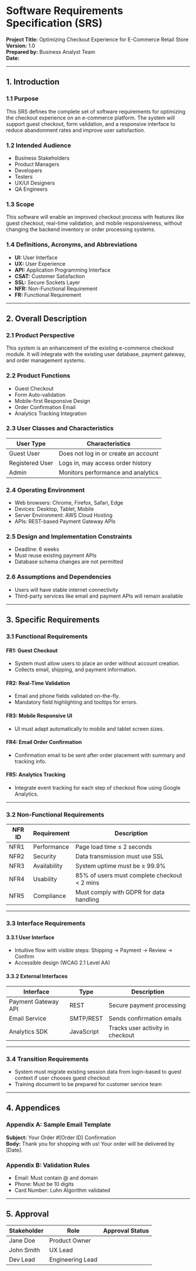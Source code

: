 # Software Requirements Specification (SRS)

**Project Title:** Optimizing Checkout Experience for E-Commerce Retail Store  
**Version:** 1.0  
**Prepared by:** Business Analyst Team  
**Date:**  

---

## 1. Introduction

### 1.1 Purpose
This SRS defines the complete set of software requirements for optimizing the checkout experience on an e-commerce platform. The system will support guest checkout, form validation, and a responsive interface to reduce abandonment rates and improve user satisfaction.

### 1.2 Intended Audience
- Business Stakeholders  
- Product Managers  
- Developers  
- Testers  
- UX/UI Designers  
- QA Engineers

### 1.3 Scope
This software will enable an improved checkout process with features like guest checkout, real-time validation, and mobile responsiveness, without changing the backend inventory or order processing systems.

### 1.4 Definitions, Acronyms, and Abbreviations
- **UI:** User Interface  
- **UX:** User Experience  
- **API:** Application Programming Interface  
- **CSAT:** Customer Satisfaction  
- **SSL:** Secure Sockets Layer  
- **NFR:** Non-Functional Requirement  
- **FR:** Functional Requirement

---

## 2. Overall Description

### 2.1 Product Perspective
This system is an enhancement of the existing e-commerce checkout module. It will integrate with the existing user database, payment gateway, and order management systems.

### 2.2 Product Functions
- Guest Checkout  
- Form Auto-validation  
- Mobile-first Responsive Design  
- Order Confirmation Email  
- Analytics Tracking Integration

### 2.3 User Classes and Characteristics

| **User Type**     | **Characteristics**                              |
|------------------|--------------------------------------------------|
| Guest User        | Does not log in or create an account            |
| Registered User   | Logs in, may access order history               |
| Admin             | Monitors performance and analytics              |

### 2.4 Operating Environment
- Web browsers: Chrome, Firefox, Safari, Edge  
- Devices: Desktop, Tablet, Mobile  
- Server Environment: AWS Cloud Hosting  
- APIs: REST-based Payment Gateway APIs

### 2.5 Design and Implementation Constraints
- Deadline: 6 weeks  
- Must reuse existing payment APIs  
- Database schema changes are not permitted

### 2.6 Assumptions and Dependencies
- Users will have stable internet connectivity  
- Third-party services like email and payment APIs will remain available

---

## 3. Specific Requirements

### 3.1 Functional Requirements

#### FR1: Guest Checkout
- System must allow users to place an order without account creation.
- Collects email, shipping, and payment information.

#### FR2: Real-Time Validation
- Email and phone fields validated on-the-fly.
- Mandatory field highlighting and tooltips for errors.

#### FR3: Mobile Responsive UI
- UI must adapt automatically to mobile and tablet screen sizes.

#### FR4: Email Order Confirmation
- Confirmation email to be sent after order placement with summary and tracking info.

#### FR5: Analytics Tracking
- Integrate event tracking for each step of checkout flow using Google Analytics.

---

### 3.2 Non-Functional Requirements

| **NFR ID** | **Requirement** | **Description**                            |
|-----------|------------------|--------------------------------------------|
| NFR1      | Performance       | Page load time ≤ 2 seconds                 |
| NFR2      | Security          | Data transmission must use SSL            |
| NFR3      | Availability      | System uptime must be ≥ 99.9%             |
| NFR4      | Usability         | 85% of users must complete checkout < 2 mins |
| NFR5      | Compliance        | Must comply with GDPR for data handling   |

---

### 3.3 Interface Requirements

#### 3.3.1 User Interface
- Intuitive flow with visible steps: Shipping → Payment → Review → Confirm  
- Accessible design (WCAG 2.1 Level AA)

#### 3.3.2 External Interfaces

| **Interface**         | **Type**    | **Description**                        |
|-----------------------|-------------|----------------------------------------|
| Payment Gateway API   | REST        | Secure payment processing              |
| Email Service         | SMTP/REST   | Sends confirmation emails              |
| Analytics SDK         | JavaScript  | Tracks user activity in checkout       |

---

### 3.4 Transition Requirements
- System must migrate existing session data from login-based to guest context if user chooses guest checkout  
- Training document to be prepared for customer service team

---

## 4. Appendices

### Appendix A: Sample Email Template

**Subject:** Your Order #[Order ID] Confirmation  
**Body:** Thank you for shopping with us! Your order will be delivered by [Date].

### Appendix B: Validation Rules
- Email: Must contain @ and domain  
- Phone: Must be 10 digits  
- Card Number: Luhn Algorithm validated

---

## 5. Approval

| **Stakeholder** | **Role**          | **Approval Status**         |
|-----------------|-------------------|-----------------------------|
| Jane Doe        | Product Owner     |           
| John Smith      | UX Lead           |         |
| Dev Lead        | Engineering Lead  |   |
